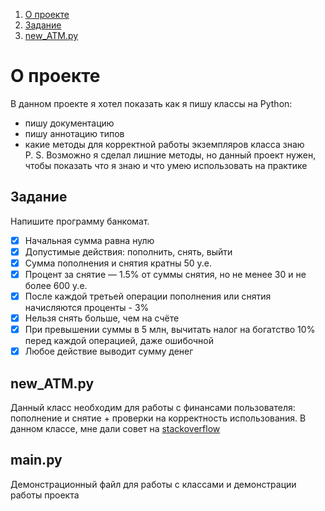 1. [О проекте](#о-проекте)
2. [Задание](#о-проекте)
3. [new_ATM.py](#new_atmpy)
# О проекте

В данном проекте я хотел показать как я пишу классы на Python: 
* пишу документацию
* пишу аннотацию типов 
* какие методы для корректной работы экземпляров класса знаю  
P. S.
Возможно я сделал лишние методы, но данный проект нужен, чтобы показать что я знаю и что умею использовать на практике

## Задание

Напишите программу банкомат.
* [x] Начальная сумма равна нулю
* [x] Допустимые действия: пополнить, снять, выйти
* [x] Сумма пополнения и снятия кратны 50 у.е.
* [x] Процент за снятие — 1.5% от суммы снятия, но не менее 30 и не более 600 у.е.
* [x] После каждой третьей операции пополнения или снятия начисляются проценты - 3%
* [x] Нельзя снять больше, чем на счёте
* [x] При превышении суммы в 5 млн, вычитать налог на богатство 10% перед каждой операцией, даже ошибочной
* [x] Любое действие выводит сумму денег

## new_ATM.py
Данный класс необходим для работы с финансами пользователя: пополнение и снятие + проверки на корректность использования. В данном классе, мне дали совет на [stackoverflow](#https://stackoverflow.com/questions/78876052/is-the-problem-with-getattribute-or-getattr-what-else-can-be-fixed-in-t)

## main.py
Демонстрационный файл для работы с классами и демонстрации работы проекта